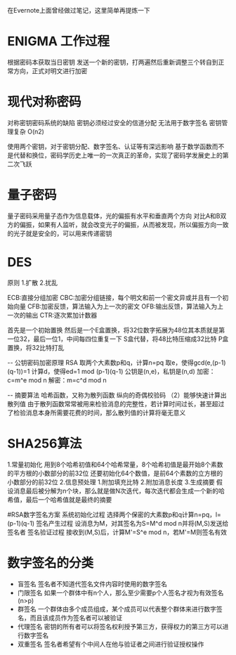 在Evernote上面曾经做过笔记，这里简单再提炼一下
# ENIGMA 工作过程
根据密码本获取当日密钥
发送一个新的密钥，打两遍然后重新调整三个转自到正常方向，正式对明文进行加密

# 现代对称密码
对称密钥密码系统的缺陷
密钥必须经过安全的信道分配
无法用于数字签名
密钥管理复杂 O(n2)

使用两个密钥，对于密钥分配、数字签名、认证等有深远影响
基于数学函数而不是代替和换位，密码学历史上唯一的一次真正的革命，实现了密码学发展史上的第二次飞跃

# 量子密码
量子密码采用量子态作为信息载体，光的偏振有水平和垂直两个方向
对比A和B双方的偏振，如果有人监听，就会改变光子的偏振，从而被发现，所以偏振方向一致的光子就是安全的，可以用来传递密钥

# DES
原则
1.扩散
2.扰乱

ECB:直接分组加密
CBC:加密分组链接，每个明文和前一个密文异或并且有一个初始向量
CFB:加密反馈，算法输入为上一次的密文
OFB:输出反馈，算法输入为上一次的输出
CTR:逐次累加计数器

首先是一个初始置换
然后是一个E盒置换，将32位数字拓展为48位其本质就是第一位32，最后一位1，中间每四位重复一下
S盒代替，将48比特压缩成32比特
P盒置换，将32比特打乱

--
公钥密码加密原理
RSA
取两个大素数p和q，计算n=pq
取e，使得gcd(e,(p-1)(q-1))=1
计算d，使得ed=1 mod (p-1)(q-1)
公钥是(n,e)，私钥是(n,d)
加密：c=m^e mod n
解密：m=c^d mod n

--
摘要算法
哈希函数，又称为散列函数
纵向的奇偶校验码
（2）能够快速计算出散列值
由于散列函数常常被用来检验消息的完整性，若计算时间过长，甚至超过了检验消息本身所需要花费的时间，那么散列值的计算将毫无意义

# SHA256算法
1.常量初始化
用到8个哈希初值和64个哈希常量，8个哈希初值是最开始8个素数的平方根的小数部分的前32位
还要初始化64个数值，是前64个素数的立方根的小数部分的前32位
2.信息预处理
1.附加填充比特
2.附加消息长度
3.生成摘要
假设消息最后被分解为n个块，那么就是做N次迭代，每次迭代都会生成一个新的哈希值，最后一个哈希值就是最终的摘要

#RSA数字签名方案
系统初始化过程
选择两个保密的大素数p和q计算n=pq，l=(p-1)(q-1)
签名产生过程
设消息为M，对其签名为S=M^d mod n并将(M,S)发送给签名者
签名验证过程
接收到(M,S)后，计算M'=S^e mod n，若M'=M则签名有效

# 数字签名的分类
- 盲签名
签名者不知道代签名文件内容时使用的数字签名
- 门限签名
如果一个群体中有n个人，那么至少需要p个人签名才视为有效签名(n>p)
- 群签名
一个群体由多个成员组成，某个成员可以代表整个群体来进行数字签名，而且该成员作为签名者可以被验证
- 代理签名
密钥的所有者可以将签名权利授予第三方，获得权力的第三方可以进行数字签名
- 双重签名
签名者希望有个中间人在他与验证者之间进行验证授权操作
